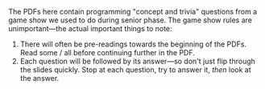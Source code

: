 The PDFs here contain programming "concept and trivia" questions from a game show we used to do during senior phase. The game show rules are unimportant—the actual important things to note:

1. There will often be pre-readings towards the beginning of the PDFs. Read some / all before continuing further in the PDF.
2. Each question will be followed by its answer—so don't just flip through the slides quickly. Stop at each question, try to answer it, *then* look at the answer.
